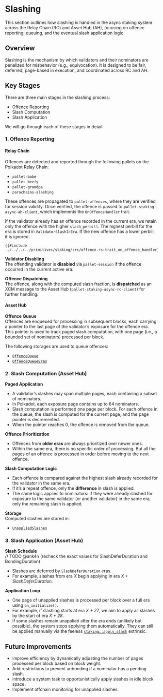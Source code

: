 # Slashing

This section outlines how slashing is handled in the async staking system across the Relay Chain (RC) and Asset Hub (AH), focusing on offence reporting, queuing, and the eventual slash application logic.

## Overview

Slashing is the mechanism by which validators and their nominators are penalized for misbehavior (e.g., equivocation). It is designed to be fair, deferred, page-based in execution, and coordinated across RC and AH.

## Key Stages

There are three main stages in the slashing process:
- Offence Reporting
- Slash Computation
- Slash Application

We will go through each of these stages in detail.

### 1. Offence Reporting

#### Relay Chain

Offences are detected and reported through the following pallets on the Polkadot Relay Chain:

- `pallet-babe`
- `pallet-beefy`
- `pallet-grandpa`
- `parachains-slashing`

These offences are propagated to `pallet-offences`, where they are verified for session validity. Once verified, the offence is passed to `pallet-staking-async-ah-client`, which implements the `OnOffenceHandler` trait.

If the validator already has an offence recorded in the current era, we retain only the offence with the higher `slash_perbill`. The highest perbill for the era is stored in `ValidatorSlashInEra`. If the new offence has a lower perbill, it is ignored.

```rust,noplayground
{{#include ../../../../primitives/staking/src/offence.rs:trait_on_offence_handler}}
```

**Validator Disabling**</br>
The offending validator is **disabled** via `pallet-session` if the offence occurred in the current active era.

**Offence Dispatching**</br>
The offence, along with the computed slash fraction, is **dispatched** as an XCM message to the Asset Hub (`pallet-staking-async-rc-client`) for further handling.

#### Asset Hub

**Offence Queue**</br>
Offences are enqueued for processing in subsequent blocks, each carrying a pointer to the last page of the validator’s exposure for the offence era. This pointer is used to track paged slash computation, with one page (i.e., a bounded set of nominators) processed per block.

The following storages are used to queue offences:
- [`OffenceQueue`](https://paritytech.github.io/polkadot-sdk/master/pallet_staking_async/type.OffenceQueue.html)
- [`OffenceQueueEras`](https://paritytech.github.io/polkadot-sdk/master/pallet_staking_async/type.OffenceQueueEras.html)

### 2. Slash Computation (Asset Hub)

**Paged Application**  
- A validator’s slashes may span multiple pages, each containing a subset of nominators.
- In Polkadot, each exposure page contains up to 64 nominators.
- Slash computation is performed one page per block. For each offence in the queue, the slash is computed for the current page, and the page pointer is decremented.
- When the pointer reaches 0, the offence is removed from the queue.

**Offence Prioritization**  
- Offences from **older eras** are always prioritized over newer ones.
- Within the same era, there is no specific order of processing. But all the pages of an offence is processed in order before moving to the next offence.

**Slash Computation Logic**  
- Each offence is compared against the highest slash already recorded for the validator in the same era.
- If it’s a repeat offence, only the **difference** in slash is applied.
- The same logic applies to nominators: if they were already slashed for exposure to the same validator (or another validator) in the same era, only the remaining slash is applied.

**Storage**  
Computed slashes are stored in:
- [`UnappliedSlashes`](https://paritytech.github.io/polkadot-sdk/master/pallet_staking_async/type.UnappliedSlashes.html)

### 3. Slash Application (Asset Hub)

**Slash Schedule**</br>
// TODO @ank4n (recheck the exact values for SlashDeferDuration and BondingDuration)
- Slashes are deferred by `SlashDeferDuration` eras.
- For example, slashes from era _X_ begin applying in era _X + SlashDeferDuration_.

**Application Loop**  
- One page of unapplied slashes is processed per block over a full era using `on_initialize()`.
- For example, if slashing starts at era _X + 27_, we aim to apply all slashes by the start of era _X + 28_.
- If some slashes remain unapplied after the era ends (unlikely but possible), the system stops applying them automatically. They can still be applied manually via the feeless [`staking::apply_slash`](https://paritytech.github.io/polkadot-sdk/master/pallet_staking_async/dispatchables/fn.apply_slash.html) extrinsic.

## Future Improvements

- Improve efficiency by dynamically adjusting the number of pages processed per block based on block weight.
- Add restrictions to prevent unbonding if a nominator has a pending slash.
- Introduce a system task to opportunistically apply slashes in idle block space.
- Implement offchain monitoring for unapplied slashes.
